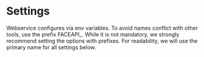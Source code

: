# Settings

Webservice configures via env variables. To avoid names conflict with other tools, use the prefix FACEAPI_. While it is not mandatory, we strongly recommend setting the options with prefixes. For readability, we will use the primary name for all settings below. 